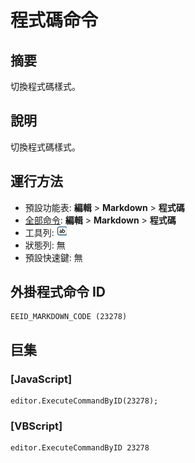 # 程式碼命令

## 摘要

切換程式碼樣式。

## 說明

切換程式碼樣式。

## 運行方法

- 預設功能表: **編輯** \> **Markdown** \> **程式碼**
- [全部命令](../tools/all_commands): **編輯** \> **Markdown** \> **程式碼**
- 工具列: ![](../../images/markdown_code.png)
- 狀態列: 無
- 預設快速鍵: 無

## 外掛程式命令 ID

```
EEID_MARKDOWN_CODE (23278)
```

## 巨集

### \[JavaScript\]

```
editor.ExecuteCommandByID(23278);
```

### \[VBScript\]

```
editor.ExecuteCommandByID 23278
```
